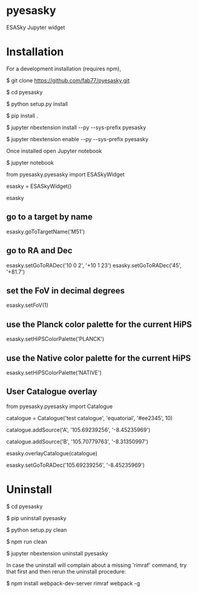 # pyesasky

ESASky Jupyter widget

# Installation

For a development installation (requires npm),

$ git clone https://github.com/fab77/pyesasky.git

$ cd pyesasky

$ python setup.py install

$ pip install .

$ jupyter nbextension install --py --sys-prefix pyesasky

$ jupyter nbextension enable --py --sys-prefix pyesasky



Once installed open Jupyter notebook

$ jupyter notebook


from pyesasky.pyesasky import ESASkyWidget

esasky = ESASkyWidget()

esasky



## go to a target by name
esasky.goToTargetName('M51')

## go to RA and Dec
esasky.setGoToRADec('10 0 2', '+10 1 23')
esasky.setGoToRADec('45', '+81.7')

## set the FoV in decimal degrees
esasky.setFoV(1)

## use the Planck color palette for the current HiPS
esasky.setHiPSColorPalette('PLANCK')

## use the Native color palette for the current HiPS
esasky.setHiPSColorPalette('NATIVE')

## User Catalogue overlay

from pyesasky.pyesasky import Catalogue

catalogue = Catalogue('test catalogue', 'equatorial', '#ee2345', 10)

catalogue.addSource('A', '105.69239256', '-8.45235969')

catalogue.addSource('B', '105.70779763', '-8.31350997')

esasky.overlayCatalogue(catalogue)

esasky.setGoToRADec('105.69239256', '-8.45235969')



# Uninstall

$ cd pyesasky

$ pip uninstall pyesasky

$ python setup.py clean

$ npm run clean

$ jupyter nbextension uninstall pyesasky

In case the uninstall will complain about a missing 'rimraf' command, try that first and then rerun the uninstall procedure:

$ npm install webpack-dev-server rimraf webpack -g
